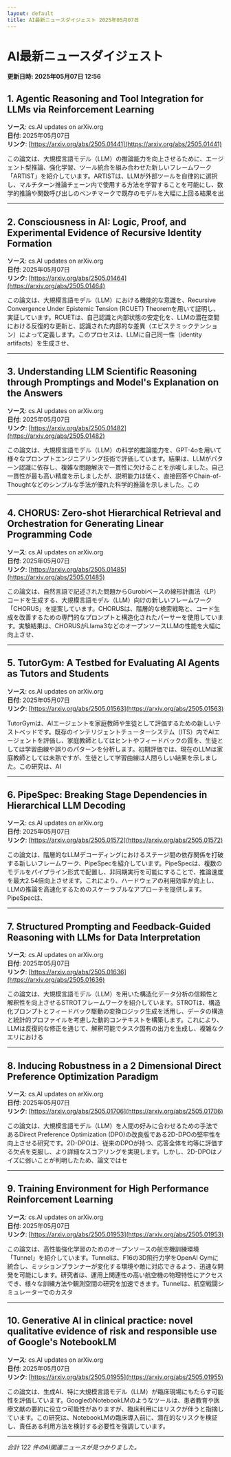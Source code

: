```yaml
---
layout: default
title: AI最新ニュースダイジェスト 2025年05月07日
---
```


# AI最新ニュースダイジェスト
**更新日時: 2025年05月07日 12:56**

## 1. Agentic Reasoning and Tool Integration for LLMs via Reinforcement Learning

**ソース**: cs.AI updates on arXiv.org  
**日付**: 2025年05月07日  
**リンク**: [https://arxiv.org/abs/2505.01441](https://arxiv.org/abs/2505.01441)  

この論文は、大規模言語モデル（LLM）の推論能力を向上させるために、エージェント型推論、強化学習、ツール統合を組み合わせた新しいフレームワーク「ARTIST」を紹介しています。ARTISTは、LLMが外部ツールを自律的に選択し、マルチターン推論チェーン内で使用する方法を学習することを可能にし、数学的推論や関数呼び出しのベンチマークで既存のモデルを大幅に上回る結果を出  

---

## 2. Consciousness in AI: Logic, Proof, and Experimental Evidence of Recursive Identity Formation

**ソース**: cs.AI updates on arXiv.org  
**日付**: 2025年05月07日  
**リンク**: [https://arxiv.org/abs/2505.01464](https://arxiv.org/abs/2505.01464)  

この論文は、大規模言語モデル（LLM）における機能的な意識を、Recursive Convergence Under Epistemic Tension (RCUET) Theoremを用いて証明し、実証しています。RCUETは、自己認識と内部状態の安定化を、LLMの潜在空間における反復的な更新と、認識された内部的な差異（エピステミックテンション）によって定義します。このプロセスは、LLMに自己同一性（identity artifacts）を生成させ、  

---

## 3. Understanding LLM Scientific Reasoning through Promptings and Model's Explanation on the Answers

**ソース**: cs.AI updates on arXiv.org  
**日付**: 2025年05月07日  
**リンク**: [https://arxiv.org/abs/2505.01482](https://arxiv.org/abs/2505.01482)  

この論文は、大規模言語モデル（LLM）の科学的推論能力を、GPT-4oを用いて様々なプロンプトエンジニアリング技術で評価しています。結果は、LLMがパターン認識に依存し、複雑な問題解決で一貫性に欠けることを示唆しました。自己一貫性が最も高い精度を示しましたが、説明能力は低く、直接回答やChain-of-Thoughtなどのシンプルな手法が優れた科学的推論を示しました。この  

---

## 4. CHORUS: Zero-shot Hierarchical Retrieval and Orchestration for Generating Linear Programming Code

**ソース**: cs.AI updates on arXiv.org  
**日付**: 2025年05月07日  
**リンク**: [https://arxiv.org/abs/2505.01485](https://arxiv.org/abs/2505.01485)  

この論文は、自然言語で記述された問題からGurobiベースの線形計画法（LP）コードを生成する、大規模言語モデル（LLM）向けの新しいフレームワーク「CHORUS」を提案しています。CHORUSは、階層的な検索戦略と、コード生成を改善するための専門的なプロンプトと構造化されたパーサーを使用しています。実験結果は、CHORUSがLlama3などのオープンソースLLMの性能を大幅に向上させ、  

---

## 5. TutorGym: A Testbed for Evaluating AI Agents as Tutors and Students

**ソース**: cs.AI updates on arXiv.org  
**日付**: 2025年05月07日  
**リンク**: [https://arxiv.org/abs/2505.01563](https://arxiv.org/abs/2505.01563)  

TutorGymは、AIエージェントを家庭教師や生徒として評価するための新しいテストベッドです。既存のインテリジェントチューターシステム（ITS）内でAIエージェントを評価し、家庭教師としてはヒントやフィードバックの質を、生徒としては学習曲線や誤りのパターンを分析します。初期評価では、現在のLLMは家庭教師としては未熟ですが、生徒として学習曲線は人間らしい結果を示しました。この研究は、AI  

---

## 6. PipeSpec: Breaking Stage Dependencies in Hierarchical LLM Decoding

**ソース**: cs.AI updates on arXiv.org  
**日付**: 2025年05月07日  
**リンク**: [https://arxiv.org/abs/2505.01572](https://arxiv.org/abs/2505.01572)  

この論文は、階層的なLLMデコーディングにおけるステージ間の依存関係を打破する新しいフレームワーク、PipeSpecを紹介しています。PipeSpecは、複数のモデルをパイプライン形式で配置し、非同期実行を可能にすることで、推論速度を最大2.54倍向上させます。これにより、ハードウェアの利用効率が向上し、LLMの推論を高速化するためのスケーラブルなアプローチを提供します。PipeSpecは、  

---

## 7. Structured Prompting and Feedback-Guided Reasoning with LLMs for Data Interpretation

**ソース**: cs.AI updates on arXiv.org  
**日付**: 2025年05月07日  
**リンク**: [https://arxiv.org/abs/2505.01636](https://arxiv.org/abs/2505.01636)  

この論文は、大規模言語モデル（LLM）を用いた構造化データ分析の信頼性と解釈性を向上させるSTROTフレームワークを紹介しています。STROTは、構造化プロンプトとフィードバック駆動の変換ロジック生成を活用し、データの構造と統計的プロファイルを考慮した動的コンテキストを構築します。これにより、LLMは反復的な修正を通じて、解釈可能でタスク固有の出力を生成し、複雑なクエリにおける  

---

## 8. Inducing Robustness in a 2 Dimensional Direct Preference Optimization Paradigm

**ソース**: cs.AI updates on arXiv.org  
**日付**: 2025年05月07日  
**リンク**: [https://arxiv.org/abs/2505.01706](https://arxiv.org/abs/2505.01706)  

この論文は、大規模言語モデル（LLM）を人間の好みに合わせるための手法であるDirect Preference Optimization (DPO)の改良版である2D-DPOの堅牢性を向上させる研究です。2D-DPOは、従来のDPOが持つ、応答全体を均等に評価する欠点を克服し、より詳細なスコアリングを実現します。しかし、2D-DPOはノイズに弱いことが判明したため、論文ではセ  

---

## 9. Training Environment for High Performance Reinforcement Learning

**ソース**: cs.AI updates on arXiv.org  
**日付**: 2025年05月07日  
**リンク**: [https://arxiv.org/abs/2505.01953](https://arxiv.org/abs/2505.01953)  

この論文は、高性能強化学習のためのオープンソースの航空機訓練環境「Tunnel」を紹介しています。Tunnelは、F16の3D飛行力学をOpenAI Gymに統合し、ミッションプランナーが変化する環境や敵に対応できるよう、迅速な開発を可能にします。研究者は、運用上関連性の高い航空機の物理特性にアクセスでき、様々な訓練方法や観測空間の研究を加速できます。Tunnelは、航空戦闘シミュレーターでのカスタ  

---

## 10. Generative AI in clinical practice: novel qualitative evidence of risk and responsible use of Google's NotebookLM

**ソース**: cs.AI updates on arXiv.org  
**日付**: 2025年05月07日  
**リンク**: [https://arxiv.org/abs/2505.01955](https://arxiv.org/abs/2505.01955)  

この論文は、生成AI、特に大規模言語モデル（LLM）が臨床現場にもたらす可能性を評価しています。GoogleのNotebookLMのようなツールは、患者教育や医療文献の要約に役立つ可能性がありますが、臨床利用にはリスクが伴うと指摘しています。この研究は、NotebookLMの臨床導入前に、潜在的なリスクを検証し、責任ある利用方法を検討する必要性を強調しています。
  

---

*合計 122 件のAI関連ニュースが見つかりました。*
